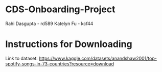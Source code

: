 # CDS-Onboarding-Project
Rahi Dasgupta - rd589
Katelyn Fu - kcf44

# Instructions for Downloading
Link to dataset: https://www.kaggle.com/datasets/anandshaw2001/top-spotify-songs-in-73-countries?resource=download 
